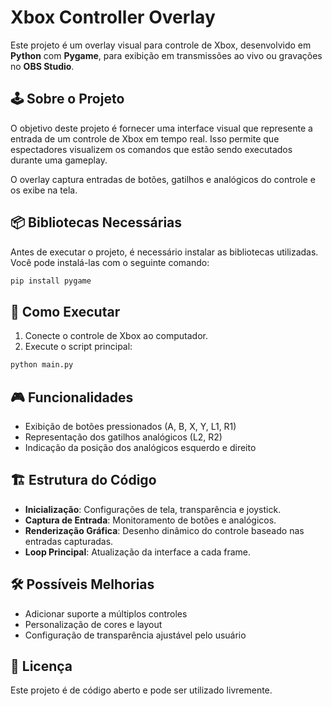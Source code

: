 # Xbox Controller Overlay 

Este projeto é um overlay visual para controle de Xbox, desenvolvido em **Python** com **Pygame**, para exibição em transmissões ao vivo ou gravações no **OBS Studio**.

## 🕹️ Sobre o Projeto

O objetivo deste projeto é fornecer uma interface visual que represente a entrada de um controle de Xbox em tempo real. Isso permite que espectadores visualizem os comandos que estão sendo executados durante uma gameplay.

O overlay captura entradas de botões, gatilhos e analógicos do controle e os exibe na tela.

## 📦 Bibliotecas Necessárias

Antes de executar o projeto, é necessário instalar as bibliotecas utilizadas. Você pode instalá-las com o seguinte comando:

```bash
pip install pygame
```

## 🚀 Como Executar

1. Conecte o controle de Xbox ao computador.
2. Execute o script principal:

```bash
python main.py
```

## 🎮 Funcionalidades

- Exibição de botões pressionados (A, B, X, Y, L1, R1)
- Representação dos gatilhos analógicos (L2, R2)
- Indicação da posição dos analógicos esquerdo e direito

## 🏗️ Estrutura do Código

- **Inicialização**: Configurações de tela, transparência e joystick.
- **Captura de Entrada**: Monitoramento de botões e analógicos.
- **Renderização Gráfica**: Desenho dinâmico do controle baseado nas entradas capturadas.
- **Loop Principal**: Atualização da interface a cada frame.

## 🛠️ Possíveis Melhorias

- Adicionar suporte a múltiplos controles
- Personalização de cores e layout
- Configuração de transparência ajustável pelo usuário

## 📜 Licença

Este projeto é de código aberto e pode ser utilizado livremente.

